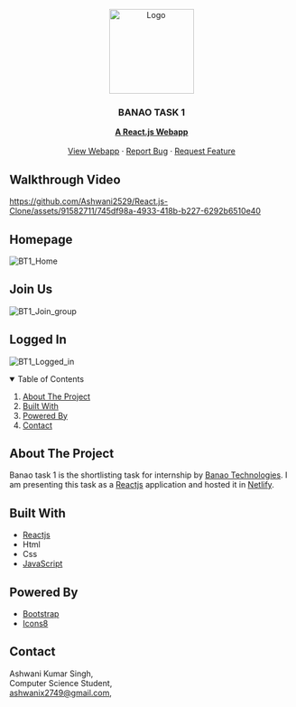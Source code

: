 <!-- PROJECT LOGO -->
<p align="center">
  <img src="https://github.com/Ashwani2529/React.js-Clone/assets/91582711/7999e45f-6e35-490e-b4c4-f860620f2393" alt="Logo" width="150" height="150">
  <h3 align="center">BANAO TASK 1</h3>

  <p align="center">
    <a href="https://reactjs.org/"><strong>A React.js Webapp</strong></a>
    <br />
    <br />
    <a href="https://atg-reactjs-clone.netlify.app">View Webapp</a>
    ·
    <a href="https://github.com/Ashwani2529/React.js-Clone/issues">Report Bug</a>
    ·
    <a href="https://github.com/Ashwani2529/React.js-Clone/issues">Request Feature</a>
  </p>
</p>
<h2>Walkthrough Video</h2>

https://github.com/Ashwani2529/React.js-Clone/assets/91582711/745df98a-4933-418b-b227-6292b6510e40

<h2>Homepage</h2>


![BT1_Home](https://github.com/Ashwani2529/React.js-Clone/assets/91582711/9c0cd56e-0ce7-4b07-9d15-1419081c20d9)


<h2>Join Us</h2>


![BT1_Join_group](https://github.com/Ashwani2529/React.js-Clone/assets/91582711/0ceeb0b6-6d34-4dd9-9cba-3573420175f3)


<h2>Logged In</h2>


![BT1_Logged_in](https://github.com/Ashwani2529/React.js-Clone/assets/91582711/aa3bb97b-4856-4521-8e8d-bc2c9a855f06)

<!-- TABLE OF CONTENTS -->
<details open="open">
  <summary>Table of Contents</summary>
  <ol>
    <li><a href="#about-the-project">About The Project</a></li>
    <li><a href="#built-with">Built With</a></li>
    <li><a href="#powered-by">Powered By</a></li>
    <li><a href="#contact">Contact</a></li>
  </ol>
</details>



<!-- ABOUT THE PROJECT -->
## About The Project

Banao task 1 is the shortlisting task for internship by [Banao Technologies](https://www.banao.tech/). I am presenting this task as a [Reactjs](https://reactjs.org/) application and hosted it in [Netlify](https://app.netlify.com/). 

## Built With

* [Reactjs](https://reactjs.org/)
* Html
* Css
* [JavaScript](https://www.javascript.com/)


## Powered By

* [Bootstrap](https://getbootstrap.com/)
* [Icons8](https://icons8.com/)



<!-- CONTACT -->
## Contact

Ashwani Kumar Singh,\
Computer Science Student,\
ashwanix2749@gmail.com,


